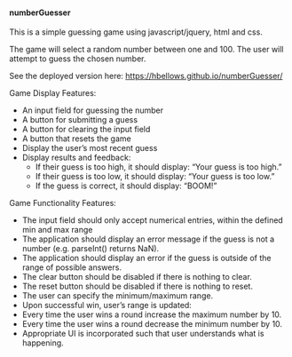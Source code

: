 #### numberGuesser

This is a simple guessing game using javascript/jquery, html and css.

The game will select a random number between one and 100.  The user will attempt to guess the chosen number.

See the deployed version here: https://hbellows.github.io/numberGuesser/

Game Display Features:
 - An input field for guessing the number
 - A button for submitting a guess
 - A button for clearing the input field
 - A button that resets the game
 - Display the user’s most recent guess
 - Display results and feedback:
   - If their guess is too high, it should display: “Your guess is too high.”
   - If their guess is too low, it should display: “Your guess is too low.”
   - If the guess is correct, it should display: “BOOM!”

Game Functionality Features:
 - The input field should only accept numerical entries, within the defined min and max range
 - The application should display an error message if the guess is not a number (e.g. parseInt() returns NaN).
 - The application should display an error if the guess is outside of the range of possible answers.
 - The clear button should be disabled if there is nothing to clear.
 - The reset button should be disabled if there is nothing to reset.
 - The user can specify the minimum/maximum range.
 - Upon successful win, user’s range is updated:
 - Every time the user wins a round increase the maximum number by 10.
 - Every time the user wins a round decrease the minimum number by 10.
 - Appropriate UI is incorporated such that user understands what is happening.
